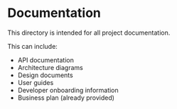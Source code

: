 # Documentation

This directory is intended for all project documentation.

This can include:
- API documentation
- Architecture diagrams
- Design documents
- User guides
- Developer onboarding information
- Business plan (already provided)
